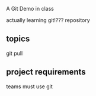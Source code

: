 A Git Demo in class

actually learning git!???
repository

## topics
git pull

## project requirements
teams must use git